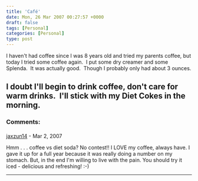 ```yaml
---
title: 'Café'
date: Mon, 26 Mar 2007 00:27:57 +0000
draft: false
tags: [Personal]
categories: [Personal]
type: post
---
```


I haven't had coffee since I was 8 years old and tried my parents coffee, but today I tried some coffee again.  I put some dry creamer and some Splenda.  It was actually good.  Though I probably only had about 3 ounces.

I doubt I'll begin to drink coffee, don't care for warm drinks.  I'll stick with my Diet Cokes in the morning.
---
### Comments:
#### 
[jaxzun14](http://jaxzun14.wordpress.com/ "jacquie.moreno@gmail.com") - <time datetime="2007-03-27 11:46:18">Mar 2, 2007</time>

Hmm . . . coffee vs diet soda? No contest!! I LOVE my coffee, always have. I gave it up for a full year because it was really doing a number on my stomach. But, in the end I'm willing to live with the pain. You should try it iced - delicious and refreshing! :-)
<hr />
